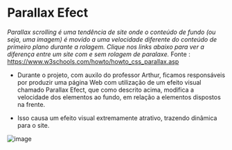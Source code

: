 # Parallax Efect

*Parallax scrolling é uma tendência de site onde o conteúdo de fundo (ou seja, uma imagem) é movido a uma velocidade diferente do conteúdo de primeiro plano durante a rolagem. Clique nos links abaixo para ver a diferença entre um site com e sem rolagem de paralaxe.*
Fonte : https://www.w3schools.com/howto/howto_css_parallax.asp

- Durante o projeto, com auxilo do professor Arthur, ficamos responsáveis por produzir uma página Web com utilização de um efeito visual chamado Parallax Efect, que como descrito acima, modifica a velocidade dos elementos ao fundo, em relação a elementos dispostos na frente.

- Isso causa um efeito visual extremamente atrativo, trazendo dinâmica para o site.

![image](https://github.com/diandrade/masterclass-iOSLab-01/assets/81432715/1e7d6c18-2a6e-4cd9-840b-b8a1e8e9fcdb)




